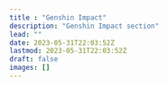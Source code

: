 ```yaml
---
title : "Genshin Impact"
description: "Genshin Impact section"
lead: ""
date: 2023-05-31T22:03:52Z
lastmod: 2023-05-31T22:03:52Z
draft: false
images: []
---
```

